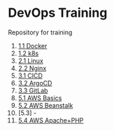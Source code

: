 # DevOps Training
Repository for training

1. [1.1 Docker](1.1%20Docker)
2. [1.2 k8s](1.2%20k8s)
3. [2.1 Linux](2.1%20Linux)
4. [2.2 Nginx](2.2%20Nginx)
5. [3.1 CICD](3.1%20CICD)
6. [3.2 ArgoCD](3.2%20ArgoCD)
7. [3.3 GitLab](3.3%20GitLab)
8. [5.1 AWS Basics](5.1%20AWS%20Basics)
9. [5.2 AWS Beanstalk](5.2%20AWS%20Beanstalk)
10. [5.3] -
11. [5.4 AWS Apache+PHP](5.4%20AWS%20Apache+PHP)
